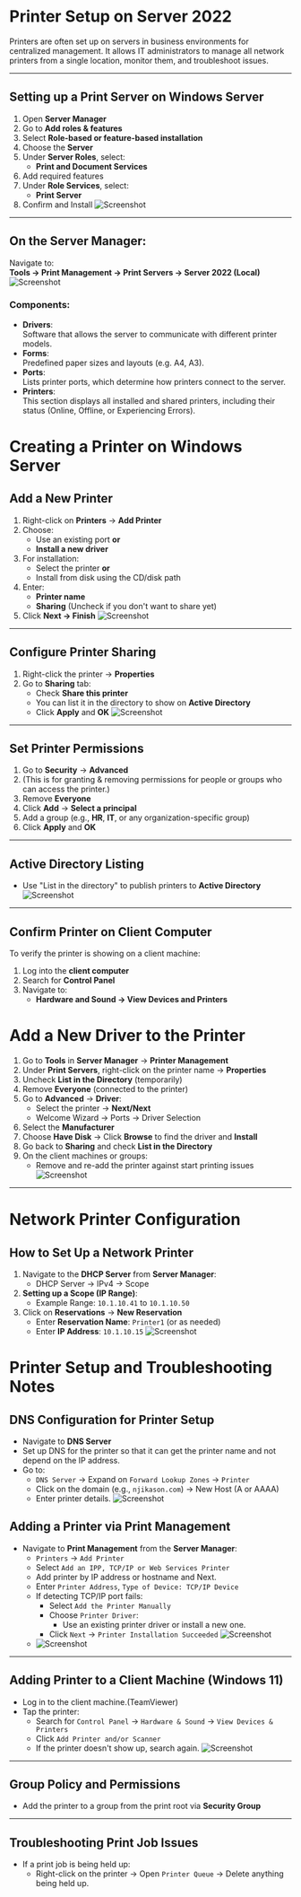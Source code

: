 # Printer Setup on Server 2022

Printers are often set up on servers in business environments for centralized management. It allows IT administrators to manage all network printers from a single location, monitor them, and troubleshoot issues.

---
## Setting up a Print Server on Windows Server

1. Open **Server Manager**
2. Go to **Add roles & features**
3. Select **Role-based or feature-based installation**
4. Choose the **Server**
5. Under **Server Roles**, select:
   - **Print and Document Services**
6. Add required features
7. Under **Role Services**, select:
   - **Print Server**
8. Confirm and Install
![Screenshot](images/screenshot121.jpg)
---
## On the Server Manager:

Navigate to:  
**Tools → Print Management → Print Servers → Server 2022 (Local)**
![Screenshot](images/screenshot122.jpg)
### Components:
- **Drivers**:  
  Software that allows the server to communicate with different printer models.
- **Forms**:  
  Predefined paper sizes and layouts (e.g. A4, A3).
- **Ports**:  
  Lists printer ports, which determine how printers connect to the server.
- **Printers**:  
  This section displays all installed and shared printers, including their status (Online, Offline, or Experiencing Errors).
# Creating a Printer on Windows Server

## Add a New Printer

1. Right-click on **Printers** → **Add Printer**  
2. Choose:
   - Use an existing port **or**
   - **Install a new driver**
3. For installation:
   - Select the printer **or**
   - Install from disk using the CD/disk path
4. Enter:
   - **Printer name**
   - **Sharing** (Uncheck if you don't want to share yet)
5. Click **Next → Finish**
![Screenshot](images/screenshot123.jpg)
---
## Configure Printer Sharing

1. Right-click the printer → **Properties**
2. Go to **Sharing** tab:
   - Check **Share this printer**
   - You can list it in the directory to show on **Active Directory**
   - Click **Apply** and **OK**
![Screenshot](images/screenshot124.jpg)
---
## Set Printer Permissions

1. Go to **Security** → **Advanced**
2. (This is for granting & removing permissions for people or groups who can access the printer.)
3. Remove **Everyone**
4. Click **Add** → **Select a principal**
5. Add a group (e.g., **HR**, **IT**, or any organization-specific group)
6. Click **Apply** and **OK**

---
## Active Directory Listing

- Use "List in the directory" to publish printers to **Active Directory**
![Screenshot](images/screenshot124.jpg)
---
## Confirm Printer on Client Computer

To verify the printer is showing on a client machine:

1. Log into the **client computer**
2. Search for **Control Panel**
3. Navigate to:
   - **Hardware and Sound → View Devices and Printers**
# Add a New Driver to the Printer

1. Go to **Tools** in **Server Manager** → **Printer Management**
2. Under **Print Servers**, right-click on the printer name → **Properties**
3. Uncheck **List in the Directory** (temporarily)
4. Remove **Everyone** (connected to the printer)
5. Go to **Advanced** → **Driver**:
   - Select the printer → **Next/Next**
   - Welcome Wizard → Ports → Driver Selection
6. Select the **Manufacturer**
7. Choose **Have Disk** → Click **Browse** to find the driver and **Install**
8. Go back to **Sharing** and check **List in the Directory**
9. On the client machines or groups:
   - Remove and re-add the printer against start printing issues
![Screenshot](images/screenshot126.jpg)
---
# Network Printer Configuration

## How to Set Up a Network Printer

1. Navigate to the **DHCP Server** from **Server Manager**:
   - DHCP Server → IPv4 → Scope
1. **Setting up a Scope (IP Range)**:
   - Example Range: `10.1.10.41` to `10.1.10.50`
1. Click on **Reservations** → **New Reservation**
   - Enter **Reservation Name**: `Printer1` (or as needed)
   - Enter **IP Address**: `10.1.10.15`
![Screenshot](images/screenshot127.jpg)

# Printer Setup and Troubleshooting Notes

## DNS Configuration for Printer Setup

- Navigate to **DNS Server**
- Set up DNS for the printer so that it can get the printer name and not depend on the IP address.
- Go to:
  - `DNS Server` → Expand on `Forward Lookup Zones` → `Printer`
  - Click on the domain (e.g., `njikason.com`) → New Host (A or AAAA)
  - Enter printer details.
![Screenshot](images/screenshot128.jpg)
## Adding a Printer via Print Management

- Navigate to **Print Management** from the **Server Manager**:
  - `Printers` → `Add Printer`
  - Select `Add an IPP, TCP/IP or Web Services Printer`
  - Add printer by IP address or hostname and Next.
  - Enter `Printer Address`, `Type of Device: TCP/IP Device`
  - If detecting TCP/IP port fails:
    - Select `Add the Printer Manually`
    - Choose `Printer Driver`:
      - Use an existing printer driver or install a new one.
    - Click `Next` → `Printer Installation Succeeded`
    ![Screenshot](images/screenshot129.jpg)
  - ![Screenshot](images/screenshot130.jpg)

---
## Adding Printer to a Client Machine (Windows 11)
- Log in to the client machine.(TeamViewer)
- Tap the printer:
  - Search for `Control Panel` → `Hardware & Sound` → `View Devices & Printers`
  - Click `Add Printer and/or Scanner`
  - If the printer doesn't show up, search again.
![Screenshot](images/screenshot)

---
## Group Policy and Permissions

- Add the printer to a group from the print root via **Security Group**
---
## Troubleshooting Print Job Issues
- If a print job is being held up:
  - Right-click on the printer → Open `Printer Queue` → Delete anything being held up.

